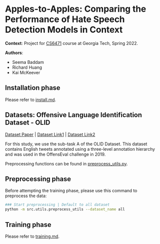 # Apples-to-Apples: Comparing the Performance of Hate Speech Detection Models in Context

**Context**: Project for [CS6471](https://www.cc.gatech.edu/classes/AY2022/cs6471_spring/) course at Georgia Tech, Spring 2022.

**Authors**: 
- Seema Baddam
- Richard Huang
- Kai McKeever

## Installation phase

Please refer to [install.md](docs/install.md).

## Datasets: Offensive Language Identification Dataset - OLID 

[Dataset Paper](https://arxiv.org/abs/1902.09666) |
[Dataset Link1](https://scholar.harvard.edu/malmasi/olid) |
[Dataset Link2](https://sites.google.com/site/offensevalsharedtask/offenseval2019)

For this study, we use the sub-task A of the OLID Dataset. This dataset contains English tweets annotated using a three-level annotation hierarchy and was used in the OffensEval challenge in 2019. 

Preprocessing functions can be found in [preprocess_utils.py](src/utils/preprocess_utils.py).

## Preprocessing phase

Before attempting the training phase, please use this command to preprocess the data:

```bash
### Start preprocessing | Default to all dataset
python -m src.utils.preprocess_utils --dataset_name all
```

## Training phase

Please refer to [training.md](docs/training.md).

